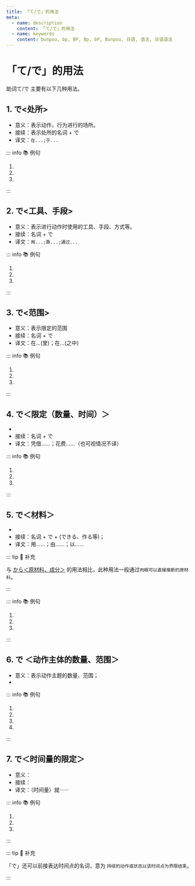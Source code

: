 ```yaml
---
title: 「て/で」的用法
meta:
  - name: description
    content: 「て/で」的用法
  - name: keywords
    content: bunpou, bp, BP, Bp, bP, Bunpou, 日语, 语法, 日语语法
---
```


# 「て/で」的用法

助词て/で 主要有以下几种用法。

## 1. で<处所>

* 意义：表示动作，行为进行的场所。
* 接续：表示处所的名词 + で
* 译文：`在...;于...`

::: info :books: 例句

1. <grammer-content id='te-0' sentence="みなさんはどこ**で**お[菓子/かし]や[果物/くだもの]を[買/か]いますか。" trans='大家在哪里买点心和水果？' />
2. <grammer-content id='te-1' sentence="[私/わたし]は[近/ちか]くの[売店/ばいてん]**で**お[菓子/かし]を[買/か]います。" trans='我在附近的小卖部买点心。' />
3. <grammer-content id='te-2' sentence="[毎日/まいにち]、[図書館/としょかん]**で**[本/ほん]や[雑誌/ざっし]などを[読/よ]みます。" trans='每天，在图书馆读书和杂志等等。' />

:::

## 2. で<工具、手段>

* 意义：表示进行动作时使用的工具、手段、方式等。
* 接续：名词 + で
* 译文：`用...;靠...;通过...`

::: info :books: 例句

1. <grammer-content id='te-3' sentence="[僕/ぼく]はよくスマホのアプリ**で**[本/ほん]やお[菓子/かし]などを[買/か]います。" trans='我在手机App上买书还有点心之类的东西。' />
2. <grammer-content id='te-4' sentence="メール**で**[宿題/しゅくだい]を[提出/ていしゅつ]します。" trans='通过电子邮件提交作业。' />
3. <grammer-content id='te-5' sentence="[私/わたし]はインターネット**で**[日本語/にほんご]を[勉強/べんきょう]します。" trans='我在线学日语。' />

:::

## 3. で<范围>

* 意义：表示限定的范围
* 接续：名词 + で
* 译文：在...(里)；在...(之中)

::: info :books: 例句

1. <grammer-content id='te-6' sentence="ここは[日本/にほん]**で**も[有名/ゆうめい]ですよ。" trans="这里在日本也很有名哦。" />
2. <grammer-content id='te-7' sentence="このクラス**で**は[山田/やまだ]さんと[鈴木/すずき]さんが[日本人/にほんじん]です。" trans="这个班里山田和铃木是日本人。" />
3. <grammer-content id='te-8' sentence="[北京/ぺきん]の[公園/こうえん]**で**は[北海公園/ほっかいこうえん]と[景山公園/けいざんこうえん]が[好/す]きです。" trans="在北京的公园里，比较喜欢北海公园以及景山公园。" />

:::

## 4. で＜限定（数量、时间）＞

* <grammer-content sentence="意义：表示对**数量或时间**的限定，通常都会和**动词的能动态**搭配使用。" />
* 接续：名词 + で
* 译文：凭借......；花费......（也可视情况不译）

::: info :books: 例句

1. <grammer-content id='te-9' sentence="300[元/げん]ぐらい**で**シルクのスカートが[買/か]えますよ。" trans="300块左右就可以买丝绸的裙子了哟。" />
2. <grammer-content id='te-10' sentence="このパソコンは10[万/まん][円/えん]**で**は[買/か]えません。" trans="这台电脑10万日元买不到。" />
3. <grammer-content id='te-11' sentence="[駅/えき]まで[何分/なんぶん]**で**[行/い]けますか。" trans="几分钟能到站？" />

:::

## 5. で＜材料＞

* <grammer-content sentence="意义：表示事物的**生产材料或构成成份**；" />
* 接续：名词 + で + (できる、作る等)；
* 译文：用......；由......；以......

::: tip :bookmark: 补充

与 [から＜原材料、成分＞](../bunpou/course2/1-3-2.md#_2-から-原材料、成分) 的用法相比，此种用法一般通过`肉眼可以直接推断的原材料`。

:::

::: info :books: 例句

1. <grammer-content id='te-12' sentence="[栄養剤/えいようざい]です。100％**[天然成分/てんねんせいぶん]でできています**。" trans="这是营养剂。100%天然成分。" />
2. <grammer-content id='te-13' sentence="このドレスは**シルクでできています**。" trans="这件礼服是丝绸材质的。" />
3. <grammer-content id='te-14' sentence="[蛇/へび]の**[皮/かわ]でかばんを[作/つく]ります**。" trans="用蛇皮做包。" />

:::

## 6. で ＜动作主体的数量、范围＞

* 意义：表示动作主题的数量、范围；
* <grammer-content sentence="接续：表示**人数的数量词**或者表示**人员构成的名词** + で。常用的人员构成名词有：[家族/かぞく]、[全員/ぜんいん/]、みんな、[自分/じぶん]等。" />

::: info :books: 例句

1. <grammer-content id='te-15' sentence="じゃあ、[二人/ふたり]**で**[行/い]きましょう。" trans="那么，两个人去吧。" />
2. <grammer-content id='te-16' sentence="[一人/ひとり]**で**[行/い]けますか。" trans="一个人能去么？" />
3. <grammer-content id='te-17' sentence="みんな**で**[歌/うた]を[歌/うた]いましょう。" trans="大家一起来唱歌吧。" />
4. <grammer-content id='te-18' sentence="[夏休/なつやす]みに[家族/かぞく]**で**[旅行/りょうこ]に[出/で]かけた。" trans="暑假一家人出去旅游。" />

:::

## 7. で＜时间量的限定＞

* 意义：<grammer-content sentence='表示对**时间量的限定**，即谓语动词所表示的变化或完成是在该**时间量经过后**出现的。动词一般表示**变化或可能**的含义；' inline />
* 接续：<grammer-content sentence='**表示时间量的名词** + で' inline />
* 译文：（时间量）就······

::: info :books: 例句
  
1. <grammer-content sentence='たぶん2、3[日/にち]**で**[熱/ねつ]は[下がる/さがる]でしょう。' trans='大概两三天就会降温了吧。' />
2. <grammer-content sentence='まず10[分間/ぶんかん]**で**この[文章/ぶんしょう]を[読ん/よん]でください。' trans='请先用10分钟阅读这篇文章。' />
3. <grammer-content sentence='あと1[週間/しゅうかん]**で**この[工事/こうじ]は[終わる/おわる]だろう。' trans='再过一周这个工程就结束了。' />
  
:::

::: tip :bookmark: 补充

「で」还可以前接表达时间点的名词，意为 `持续的动作或状态以该时间点为界限结束`。

<div class='bunpou-block'>
  
<grammer-content sentence='[長い/ながい][夏休み/なつやすみ]も[明日/あす]**で**[終わり/おわり]です。' trans='漫长的暑假明天就要结束了。' />
  
</div>

:::
